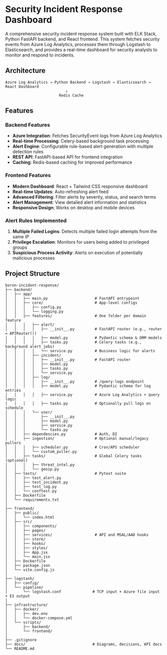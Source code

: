 # Security Incident Response Dashboard

A comprehensive security incident response system built with ELK Stack, Python FastAPI backend, and React frontend. This system fetches security events from Azure Log Analytics, processes them through Logstash to Elasticsearch, and provides a real-time dashboard for security analysts to monitor and respond to incidents.

## Architecture

```
Azure Log Analytics → Python Backend → Logstash → Elasticsearch → React Dashboard
                           ↓
                        Redis Cache
```

## Features

### Backend Features
- **Azure Integration**: Fetches SecurityEvent logs from Azure Log Analytics
- **Real-time Processing**: Celery-based background task processing
- **Alert Engine**: Configurable rule-based alert generation with multiple detection rules
- **REST API**: FastAPI-based API for frontend integration
- **Caching**: Redis-based caching for improved performance

### Frontend Features
- **Modern Dashboard**: React + Tailwind CSS responsive dashboard
- **Real-time Updates**: Auto-refreshing alert feed
- **Advanced Filtering**: Filter alerts by severity, status, and search terms
- **Alert Management**: View detailed alert information and statistics
- **Responsive Design**: Works on desktop and mobile devices

### Alert Rules Implemented
1. **Multiple Failed Logins**: Detects multiple failed login attempts from the same IP
2. **Privilege Escalation**: Monitors for users being added to privileged groups
3. **Suspicious Process Activity**: Alerts on execution of potentially malicious processes

## Project Structure

```
boron-incident-response/
├── backend/
│   ├── app/
│   │   ├── main.py                     # FastAPI entrypoint
│   │   ├── core/                       # App-level configs
│   │   │   ├── config.py
│   │   │   └── logging.py
│   │   ├── features/                   # One folder per domain feature
│   │   │   ├── alert/
│   │   │   │   ├── __init__.py         # FastAPI router (e.g., router = APIRouter())
│   │   │   │   ├── model.py            # Pydantic schema & ORM models
│   │   │   │   ├── tasks.py            # Celery tasks (e.g., background alert jobs)
│   │   │   │   └── service.py          # Business logic for alerts
│   │   │   ├── incident/
│   │   │   │   ├── __init__.py         # FastAPI router
│   │   │   │   ├── model.py
│   │   │   │   ├── tasks.py
│   │   │   │   └── service.py
│   │   │   ├── log/
│   │   │   │   ├── __init__.py         # /query-logs endpoint
│   │   │   │   ├── model.py            # Pydantic schema for log entries
│   │   │   │   ├── service.py          # Azure Log Analytics + query logic
│   │   │   │   ├── tasks.py            # Optionally pull logs on schedule
│   │   │   └── user/
│   │   │       ├── __init__.py
│   │   │       ├── model.py
│   │   │       ├── service.py
│   │   │       └── tasks.py
│   │   ├── dependencies.py             # Auth, DI
│   │   ├── ingestion/                  # Optional manual/legacy pullers
│   │   │   ├── scheduler.py            # Cron/APS scheduler
│   │   │   └── custom_puller.py
│   │   ├── tasks/                      # Global Celery tasks (optional)
│   │   │   ├── threat_intel.py
│   │   │   └── geoip.py
│   ├── tests/                          # Pytest suite
│   │   ├── test_alert.py
│   │   ├── test_incident.py
│   │   ├── test_log.py
│   │   └── conftest.py
│   ├── Dockerfile
│   └── requirements.txt
│
├── frontend/
│   ├── public/
│   │   └── index.html
│   ├── src/
│   │   ├── components/
│   │   ├── pages/
│   │   ├── services/                   # API and MSAL/AAD hooks
│   │   ├── store/
│   │   ├── hooks/
│   │   ├── styles/
│   │   ├── App.jsx
│   │   └── main.jsx
│   ├── Dockerfile
│   ├── package.json
│   └── vite.config.js
│
├── logstash/
│   ├── config/
│   └── pipeline/
│       └── logstash.conf              # TCP input + Azure file input + ES output
│
├── infrastructure/
│   ├── docker/
│   │   ├── dev.env
│   │   └── docker-compose.yml
│   └── scripts/
│       ├── backend/
│       └── frontend/
│
├── .gitignore
├── docs/                              # Diagrams, decisions, API docs
└── README.md

```
